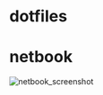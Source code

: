 # dotfiles

# netbook 

![netbook_screenshot](https://github.com/SheenV/dotfiles/raw/master/sc.png)
